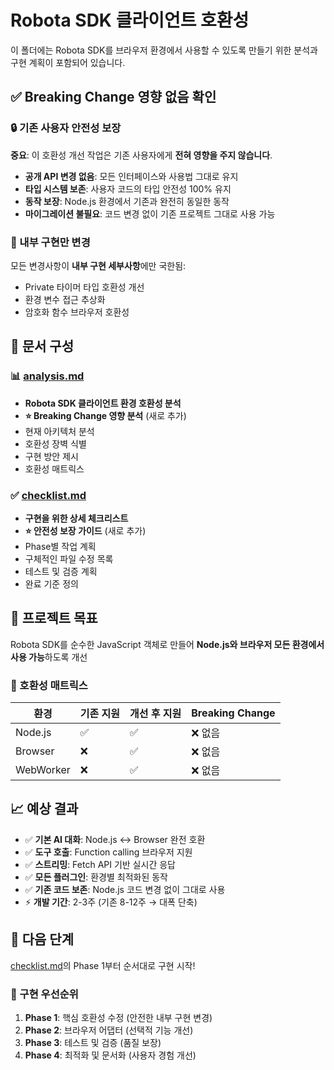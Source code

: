 # Robota SDK 클라이언트 호환성

이 폴더에는 Robota SDK를 브라우저 환경에서 사용할 수 있도록 만들기 위한 분석과 구현 계획이 포함되어 있습니다.

## ✅ Breaking Change 영향 없음 확인

### 🔒 기존 사용자 안전성 보장
**중요**: 이 호환성 개선 작업은 기존 사용자에게 **전혀 영향을 주지 않습니다**.

- **공개 API 변경 없음**: 모든 인터페이스와 사용법 그대로 유지
- **타입 시스템 보존**: 사용자 코드의 타입 안전성 100% 유지  
- **동작 보장**: Node.js 환경에서 기존과 완전히 동일한 동작
- **마이그레이션 불필요**: 코드 변경 없이 기존 프로젝트 그대로 사용 가능

### 🎯 내부 구현만 변경
모든 변경사항이 **내부 구현 세부사항**에만 국한됨:
- Private 타이머 타입 호환성 개선
- 환경 변수 접근 추상화
- 암호화 함수 브라우저 호환성

## 📁 문서 구성

### 📊 [analysis.md](./analysis.md)
- **Robota SDK 클라이언트 환경 호환성 분석**
- **⭐ Breaking Change 영향 분석** (새로 추가)
- 현재 아키텍처 분석
- 호환성 장벽 식별
- 구현 방안 제시
- 호환성 매트릭스

### ✅ [checklist.md](./checklist.md)
- **구현을 위한 상세 체크리스트**
- **⭐ 안전성 보장 가이드** (새로 추가)
- Phase별 작업 계획
- 구체적인 파일 수정 목록
- 테스트 및 검증 계획
- 완료 기준 정의

## 🎯 프로젝트 목표

Robota SDK를 순수한 JavaScript 객체로 만들어 **Node.js와 브라우저 모든 환경에서 사용 가능**하도록 개선

### 🔄 호환성 매트릭스
| 환경 | 기존 지원 | 개선 후 지원 | Breaking Change |
|------|----------|-------------|----------------|
| Node.js | ✅ | ✅ | ❌ 없음 |
| Browser | ❌ | ✅ | ❌ 없음 |
| WebWorker | ❌ | ✅ | ❌ 없음 |

## 📈 예상 결과

- ✅ **기본 AI 대화**: Node.js ↔ Browser 완전 호환
- ✅ **도구 호출**: Function calling 브라우저 지원
- ✅ **스트리밍**: Fetch API 기반 실시간 응답
- ✅ **모든 플러그인**: 환경별 최적화된 동작
- ✅ **기존 코드 보존**: Node.js 코드 변경 없이 그대로 사용
- ⚡ **개발 기간**: 2-3주 (기존 8-12주 → 대폭 단축)

## 🚀 다음 단계

[checklist.md](./checklist.md)의 Phase 1부터 순서대로 구현 시작! 

### 🏁 구현 우선순위
1. **Phase 1**: 핵심 호환성 수정 (안전한 내부 구현 변경)
2. **Phase 2**: 브라우저 어댑터 (선택적 기능 개선)  
3. **Phase 3**: 테스트 및 검증 (품질 보장)
4. **Phase 4**: 최적화 및 문서화 (사용자 경험 개선) 